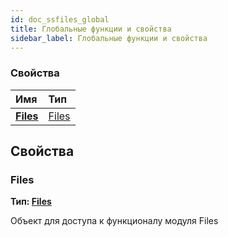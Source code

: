 ```yaml
---
id: doc_ssfiles_global
title: Глобальные функции и свойства
sidebar_label: Глобальные функции и свойства
---
```

### Свойства
| Имя                       | Тип                            |
| :------------------------ | :----------------------------- |
| **[Files](#files)**       | [Files](doc_ssfiles_files)     | 

## Свойства

### Files
**Тип: [Files](doc_ssfiles_files)**  

Объект для доступа к функционалу модуля Files  